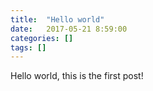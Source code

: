 ```yaml
---
title:  "Hello world"
date:   2017-05-21 8:59:00
categories: []
tags: []
---
```


Hello world, this is the first post!